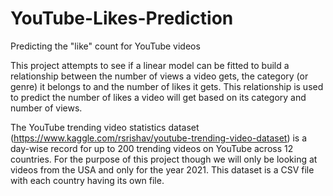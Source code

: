 # YouTube-Likes-Prediction
Predicting the "like" count for YouTube videos

This project attempts to see if a linear model can be fitted to build a relationship between the number of views a video gets, the category (or genre) it belongs to and the number of likes it gets. This relationship is used to predict the number of likes a video will get based on its category and number of views.

The YouTube trending video statistics dataset (https://www.kaggle.com/rsrishav/youtube-trending-video-dataset) is a day-wise record for up to 200 trending videos on YouTube across 12 countries. For the purpose of this project though we will only be looking at videos from the USA and only for the year 2021. This dataset is a CSV file with each country having its own file.
